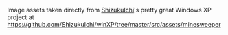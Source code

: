 Image assets taken directly from [ShizukuIchi](https://github.com/ShizukuIchi)'s pretty great Windows XP project at https://github.com/ShizukuIchi/winXP/tree/master/src/assets/minesweeper
